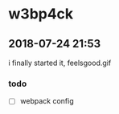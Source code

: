 # w3bp4ck

## 2018-07-24 21:53
  i finally started it, feelsgood.gif

### todo
  - [ ] webpack config
